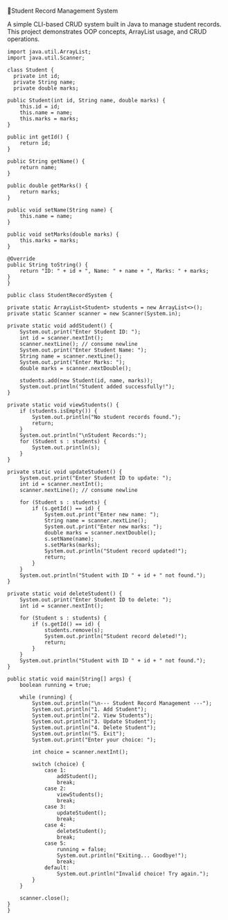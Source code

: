 📘Student Record Management System

A simple CLI-based CRUD system built in Java to manage student records.
This project demonstrates OOP concepts, ArrayList usage, and CRUD operations.
   
    import java.util.ArrayList;
    import java.util.Scanner;

    class Student {
      private int id;
      private String name;
      private double marks;

    public Student(int id, String name, double marks) {
        this.id = id;
        this.name = name;
        this.marks = marks;
    }

    public int getId() {
        return id;
    }

    public String getName() {
        return name;
    }

    public double getMarks() {
        return marks;
    }

    public void setName(String name) {
        this.name = name;
    }

    public void setMarks(double marks) {
        this.marks = marks;
    }

    @Override
    public String toString() {
        return "ID: " + id + ", Name: " + name + ", Marks: " + marks;
    }
    }

    public class StudentRecordSystem {

    private static ArrayList<Student> students = new ArrayList<>();
    private static Scanner scanner = new Scanner(System.in);

    private static void addStudent() {
        System.out.print("Enter Student ID: ");
        int id = scanner.nextInt();
        scanner.nextLine(); // consume newline
        System.out.print("Enter Student Name: ");
        String name = scanner.nextLine();
        System.out.print("Enter Marks: ");
        double marks = scanner.nextDouble();

        students.add(new Student(id, name, marks));
        System.out.println("Student added successfully!");
    }

    private static void viewStudents() {
        if (students.isEmpty()) {
            System.out.println("No student records found.");
            return;
        }
        System.out.println("\nStudent Records:");
        for (Student s : students) {
            System.out.println(s);
        }
    }

    private static void updateStudent() {
        System.out.print("Enter Student ID to update: ");
        int id = scanner.nextInt();
        scanner.nextLine(); // consume newline

        for (Student s : students) {
            if (s.getId() == id) {
                System.out.print("Enter new name: ");
                String name = scanner.nextLine();
                System.out.print("Enter new marks: ");
                double marks = scanner.nextDouble();
                s.setName(name);
                s.setMarks(marks);
                System.out.println("Student record updated!");
                return;
            }
        }
        System.out.println("Student with ID " + id + " not found.");
    }

    private static void deleteStudent() {
        System.out.print("Enter Student ID to delete: ");
        int id = scanner.nextInt();

        for (Student s : students) {
            if (s.getId() == id) {
                students.remove(s);
                System.out.println("Student record deleted!");
                return;
            }
        }
        System.out.println("Student with ID " + id + " not found.");
    }

    public static void main(String[] args) {
        boolean running = true;

        while (running) {
            System.out.println("\n--- Student Record Management ---");
            System.out.println("1. Add Student");
            System.out.println("2. View Students");
            System.out.println("3. Update Student");
            System.out.println("4. Delete Student");
            System.out.println("5. Exit");
            System.out.print("Enter your choice: ");

            int choice = scanner.nextInt();

            switch (choice) {
                case 1:
                    addStudent();
                    break;
                case 2:
                    viewStudents();
                    break;
                case 3:
                    updateStudent();
                    break;
                case 4:
                    deleteStudent();
                    break;
                case 5:
                    running = false;
                    System.out.println("Exiting... Goodbye!");
                    break;
                default:
                    System.out.println("Invalid choice! Try again.");
            }
        }

        scanner.close();
    }
    }
